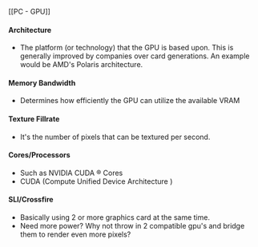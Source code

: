 [[PC - GPU]]

#### Architecture
- The platform (or technology) that the GPU is based upon. This is generally improved by companies over card generations. An example would be AMD's Polaris architecture.

#### Memory Bandwidth
- Determines how efficiently the GPU can utilize the available VRAM
	
#### Texture Fillrate
- It's the number of pixels that can be textured per second.

#### Cores/Processors
- Such as NVIDIA CUDA ® Cores 
- CUDA (Compute Unified Device Architecture )

#### SLI/Crossfire
- Basically using 2 or more graphics card at the same time. 
- Need more power? Why not throw in 2 compatible gpu's and bridge them to render even more pixels?